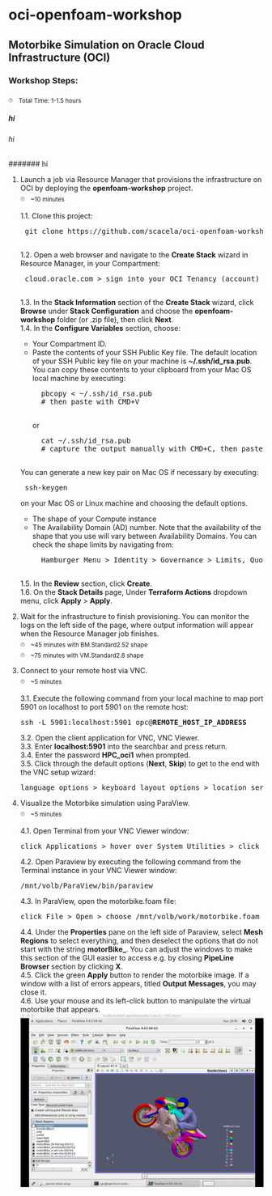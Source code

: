 # oci-openfoam-workshop

## Motorbike Simulation on Oracle Cloud Infrastructure (OCI)

### Workshop Steps:
<sub><sup><sub>:clock3:</sub></sup></sub>
&nbsp;
<sub>Total Time: 1-1.5 hours</sub>
##### hi
###### hi
####### hi
1. Launch a job via Resource Manager that provisions the infrastructure on OCI by deploying the **openfoam-workshop** project.\
	<sub><sup><sub>:clock3:</sub></sup></sub>
	&nbsp;
	<sub>~10 minutes</sub>\
	\
	1.1. Clone this project:
	<pre>
	git clone https://github.com/scacela/oci-openfoam-workshop
	</pre>
	1.2. Open a web browser and navigate to the **Create Stack** wizard in Resource Manager, in your Compartment:
	<pre>
	cloud.oracle.com &gt sign into your OCI Tenancy (account) &gt click Hamburger Menu &gt hover over <b>Resource Manager</b> &gt click <b>Stacks</b> &gt choose your Compartment from the dropdown menu under **List Scope** &gt click <b>Create Stack</b>
	</pre>
	1.3. In the **Stack Information** section of the **Create Stack** wizard, click **Browse** under **Stack Configuration** and choose the **openfoam-workshop** folder (or .zip file), then click **Next**.\
	1.4. In the **Configure Variables** section, choose:
	- Your Compartment ID.
	- Paste the contents of your SSH Public Key file. The default location of your SSH Public key file on your machine is **~/.ssh/id_rsa.pub**. You can copy these contents to your clipboard from your Mac OS local machine by executing:
		<pre>
		pbcopy < ~/.ssh/id_rsa.pub
		# then paste with CMD+V
		</pre>
		or
		<pre>
		cat ~/.ssh/id_rsa.pub
		# capture the output manually with CMD+C, then paste with CMD+V
		</pre>
	You can generate a new key pair on Mac OS if necessary by executing:
		<pre>
		ssh-keygen
		</pre>
	on your Mac OS or Linux machine and choosing the default options.
	- The shape of your Compute instance
	- The Availability Domain (AD) number. Note that the availability of the shape that you use will vary between Availability Domains. You can check the shape limits by navigating from:
		<pre>
		Hamburger Menu > Identity > Governance > Limits, Quotas and Usage.
		</pre>
	1.5. In the **Review** section, click **Create**.\
	1.6. On the **Stack Details** page, Under **Terraform Actions** dropdown menu, click **Apply** > **Apply**.
2. Wait for the infrastructure to finish provisioning. You can monitor the logs on the left side of the page, where output information will appear when the Resource Manager job finishes.\
	<sub><sup><sub>:clock3:</sub></sup></sub>
	&nbsp;
	<sub>~45 minutes with BM.Standard2.52 shape</sub>\
	<sub><sup><sub>:clock3:</sub></sup></sub>
	&nbsp;
	<sub>~75 minutes with VM.Standard2.8 shape</sub>

3.	Connect to your remote host via VNC.\
	<sub><sup><sub>:clock3:</sub></sup></sub>
	&nbsp;
	<sub>~5 minutes</sub>\
	\
	3.1. Execute the following command from your local machine to map port 5901 on localhost to port 5901 on the remote host:
	<pre>
	ssh -L 5901:localhost:5901 opc@<b>REMOTE_HOST_IP_ADDRESS</b>
	</pre>
	3.2. Open the client application for VNC, VNC Viewer.\
	3.3. Enter **localhost:5901** into the searchbar and press return.\
	3.4. Enter the password **HPC_oci1** when prompted.\
	3.5. Click through the default options (**Next**, **Skip**) to get to the end with the VNC setup wizard:
	<pre>
	language options > keyboard layout options > location services options > connect online accounts options
	</pre>
4.	Visualize the Motorbike simulation using ParaView.\
	<sub><sup><sub>:clock3:</sub></sup></sub>
	&nbsp;
	<sub>~5 minutes</sub>\
	\
	4.1. Open Terminal from your VNC Viewer window:
	<pre>
	click Applications &gt hover over System Utilities &gt click Terminal
	</pre>
	4.2. Open Paraview by executing the following command from the Terminal instance in your VNC Viewer window:
	<pre>
	/mnt/volb/ParaView/bin/paraview
	</pre>
	4.3. In ParaView, open the motorbike.foam file:
	<pre>
	click File > Open > choose /mnt/volb/work/motorbike.foam
	</pre>
	4.4. Under the **Properties** pane on the left side of Paraview, select **Mesh Regions** to select everything, and then deselect the options that do not start with the string **motorBike_**. You can adjust the windows to make this section of the GUI easier to access e.g. by closing **PipeLine Browser** section by clicking **X**.\
	4.5. Click the green **Apply** button to render the motorbike image. If a window with a list of errors appears, titled **Output Messages**, you may close it.\
	4.6. Use your mouse and its left-click button to manipulate the virtual motorbike that appears.
	![](./pictures/motorbike.png)
